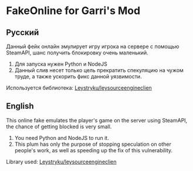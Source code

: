 # FakeOnline for Garri's Mod
## Русский
Данный фейк онлайн эмулирует игру игрока на сервере с помощью SteamAPI, шанс получить блокировку очень маленький.

1. Для запуска нужен Python и NodeJS
2. Данный слив несет только цель прекратить спекуляцию на чужом труде, а также ускорить фикс данной уязвимости.

Используется библиотека: [Leystryku/leysourceengineclien](https://github.com/Leystryku/leysourceengineclient)

## English

This online fake emulates the player's game on the server using SteamAPI, the chance of getting blocked is very small.

1. You need Python and NodeJS to run it.
2. This plum has only the purpose of stopping speculation on other people's work, as well as speeding up the fix of this vulnerability.

Library used: [Leystryku/leysourceengineclien](https://github.com/Leystryku/leysourceengineclient)